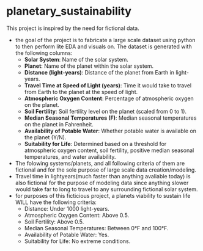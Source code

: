 # planetary_sustainability
This project is inspired by the need for fictional data.
- the goal of the project is to fabricate a large scale dataset using python to then perform lite EDA and visuals on.
The dataset is generated with the following columns:
    - **Solar System**: Name of the solar system.
    - **Planet**: Name of the planet within the solar system.
    - **Distance (light-years)**: Distance of the planet from Earth in light-years.
    - **Travel Time at Speed of Light (years)**: Time it would take to travel from Earth to the planet at the speed of light.
    - **Atmospheric Oxygen Content**: Percentage of atmospheric oxygen on the planet.
    - **Soil Fertility**: Soil fertility level on the planet (scaled from 0 to 1).
    - **Median Seasonal Temperatures (F)**: Median seasonal temperatures on the planet in Fahrenheit.
    - **Availability of Potable Water**: Whether potable water is available on the planet (Y/N).
    - **Suitability for Life**: Determined based on a threshold for atmospheric oxygen content, soil fertility, positive median seasonal temperatures, and water availability.
- The folowing systems/planets, and all following criteria of them are fictional and for the sole purpose of large scale data creation/modeling.
- Travel time in lightyears(much faster than anything avaliable today) is also fictional for the purpose of modeling data since anything slower would take far to long to travel to any surrounding fictional solar system.
- for purposes of this ficticious project, a planets viability to sustain life WILL have the following criteria:
    - Distance: Under 1000 light-years.
    - Atmospheric Oxygen Content: Above 0.5.
    - Soil Fertility: Above 0.5.
    - Median Seasonal Temperatures: Between 0°F and 100°F.
    - Availability of Potable Water: Yes.
    - Suitability for Life: No extreme conditions.
